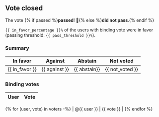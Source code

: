 ## Vote closed

The vote {% if passed %}**passed**! 🎉{% else %}**did not pass**.{% endif %}

`{{ in_favor_percentage }}%` of the users with binding vote were in favor (passing threshold: `{{ pass_threshold }}%`).

### Summary

|    In favor    |    Against    |   Abstain    |    Not voted    |
| :------------: | :-----------: | :----------: | :-------------: |
| {{ in_favor }} | {{ against }} | {{ abstain}} | {{ not_voted }} |

### Binding votes

| User | Vote  |
| ---- | :---: |
{% for (user, vote) in voters -%}
| @{{ user }} | {{ vote }} |
{% endfor %}
